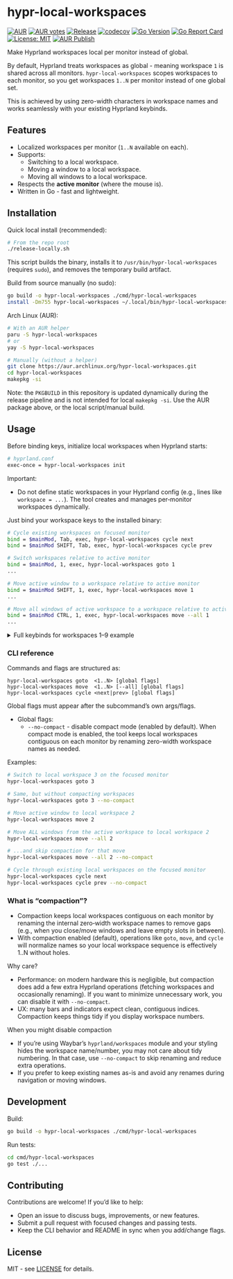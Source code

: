 # hypr-local-workspaces

[![AUR](https://img.shields.io/aur/version/hypr-local-workspaces)](https://aur.archlinux.org/packages/hypr-local-workspaces)
[![AUR votes](https://img.shields.io/aur/votes/hypr-local-workspaces)](https://aur.archlinux.org/packages/hypr-local-workspaces)
[![Release](https://img.shields.io/github/v/release/xKirtle/hypr-local-workspaces?sort=semver)](https://github.com/xKirtle/hypr-local-workspaces/releases)
[![codecov](https://codecov.io/github/xKirtle/hypr-local-workspaces/graph/badge.svg?token=A75GB31MAX)](https://codecov.io/github/xKirtle/hypr-local-workspaces)
[![Go Version](https://img.shields.io/github/go-mod/go-version/xKirtle/hypr-local-workspaces)](go.mod)
[![Go Report Card](https://goreportcard.com/badge/github.com/xKirtle/hypr-local-workspaces)](https://goreportcard.com/report/github.com/xKirtle/hypr-local-workspaces)
[![License: MIT](https://img.shields.io/github/license/xKirtle/hypr-local-workspaces)](LICENSE)
[![AUR Publish](https://github.com/xKirtle/hypr-local-workspaces/actions/workflows/aur-publish.yml/badge.svg)](https://github.com/xKirtle/hypr-local-workspaces/actions/workflows/aur-publish.yml)

Make Hyprland workspaces local per monitor instead of global.

By default, Hyprland treats workspaces as global - meaning workspace `1` is shared across all monitors.
`hypr-local-workspaces` scopes workspaces to each monitor, so you get workspaces `1..N` per monitor instead of one global set.

This is achieved by using zero-width characters in workspace names and works seamlessly with your existing Hyprland keybinds.

## Features

- Localized workspaces per monitor (`1..N` available on each).
- Supports:
  - Switching to a local workspace.
  - Moving a window to a local workspace.
  - Moving all windows to a local workspace.
- Respects the **active monitor** (where the mouse is).
- Written in Go - fast and lightweight.

## Installation

Quick local install (recommended):

```bash
# From the repo root
./release-locally.sh
```

This script builds the binary, installs it to `/usr/bin/hypr-local-workspaces` (requires `sudo`), and removes the temporary build artifact.

Build from source manually (no sudo):

```bash
go build -o hypr-local-workspaces ./cmd/hypr-local-workspaces
install -Dm755 hypr-local-workspaces ~/.local/bin/hypr-local-workspaces
```

Arch Linux (AUR):

```bash
# With an AUR helper
paru -S hypr-local-workspaces
# or
yay -S hypr-local-workspaces

# Manually (without a helper)
git clone https://aur.archlinux.org/hypr-local-workspaces.git
cd hypr-local-workspaces
makepkg -si
```

Note: the `PKGBUILD` in this repository is updated dynamically during the release pipeline and is not intended for local `makepkg -si`. Use the AUR package above, or the local script/manual build.

## Usage

Before binding keys, initialize local workspaces when Hyprland starts:

```bash
# hyprland.conf
exec-once = hypr-local-workspaces init
```

Important:

- Do not define static workspaces in your Hyprland config (e.g., lines like `workspace = ...`). The tool creates and manages per‑monitor workspaces dynamically.

Just bind your workspace keys to the installed binary:

```bash
# Cycle existing workspaces on focused monitor
bind = $mainMod, Tab, exec, hypr-local-workspaces cycle next
bind = $mainMod SHIFT, Tab, exec, hypr-local-workspaces cycle prev

# Switch workspaces relative to active monitor
bind = $mainMod, 1, exec, hypr-local-workspaces goto 1
...

# Move active window to a workspace relative to active monitor
bind = $mainMod SHIFT, 1, exec, hypr-local-workspaces move 1
...

# Move all windows of active workspace to a workspace relative to active monitor
bind = $mainMod CTRL, 1, exec, hypr-local-workspaces move --all 1
...
```

<details>
<summary>Full keybinds for workspaces 1–9 example</summary>

```bash
# Cycle existing workspaces on focused monitor
bind = $mainMod, Tab, exec, hypr-local-workspaces cycle next
bind = $mainMod SHIFT, Tab, exec, hypr-local-workspaces cycle prev

# Switch workspaces relative to active monitor
bind = $mainMod, 1, exec, hypr-local-workspaces goto 1
bind = $mainMod, 2, exec, hypr-local-workspaces goto 2
bind = $mainMod, 3, exec, hypr-local-workspaces goto 3
bind = $mainMod, 4, exec, hypr-local-workspaces goto 4
bind = $mainMod, 5, exec, hypr-local-workspaces goto 5
bind = $mainMod, 6, exec, hypr-local-workspaces goto 6
bind = $mainMod, 7, exec, hypr-local-workspaces goto 7
bind = $mainMod, 8, exec, hypr-local-workspaces goto 8
bind = $mainMod, 9, exec, hypr-local-workspaces goto 9

# Move active window to a workspace relative to active monitor
bind = $mainMod SHIFT, 1, exec, hypr-local-workspaces move 1
bind = $mainMod SHIFT, 2, exec, hypr-local-workspaces move 2
bind = $mainMod SHIFT, 3, exec, hypr-local-workspaces move 3
bind = $mainMod SHIFT, 4, exec, hypr-local-workspaces move 4
bind = $mainMod SHIFT, 5, exec, hypr-local-workspaces move 5
bind = $mainMod SHIFT, 6, exec, hypr-local-workspaces move 6
bind = $mainMod SHIFT, 7, exec, hypr-local-workspaces move 7
bind = $mainMod SHIFT, 8, exec, hypr-local-workspaces move 8
bind = $mainMod SHIFT, 9, exec, hypr-local-workspaces move 9

# Move all windows of active workspace to a workspace relative to active monitor
bind = $mainMod CTRL, 1, exec, hypr-local-workspaces move --all 1
bind = $mainMod CTRL, 2, exec, hypr-local-workspaces move --all 2
bind = $mainMod CTRL, 3, exec, hypr-local-workspaces move --all 3
bind = $mainMod CTRL, 4, exec, hypr-local-workspaces move --all 4
bind = $mainMod CTRL, 5, exec, hypr-local-workspaces move --all 5
bind = $mainMod CTRL, 6, exec, hypr-local-workspaces move --all 6
bind = $mainMod CTRL, 7, exec, hypr-local-workspaces move --all 7
bind = $mainMod CTRL, 8, exec, hypr-local-workspaces move --all 8
bind = $mainMod CTRL, 9, exec, hypr-local-workspaces move --all 9
```

</details>

### CLI reference

Commands and flags are structured as:

```text
hypr-local-workspaces goto  <1..N> [global flags]
hypr-local-workspaces move  <1..N> [--all] [global flags]
hypr-local-workspaces cycle <next|prev> [global flags]
```

Global flags must appear after the subcommand’s own args/flags.

- Global flags:
  - `--no-compact` - disable compact mode (enabled by default). When compact mode is enabled, the tool keeps local workspaces contiguous on each monitor by renaming zero-width workspace names as needed.

Examples:

```bash
# Switch to local workspace 3 on the focused monitor
hypr-local-workspaces goto 3

# Same, but without compacting workspaces
hypr-local-workspaces goto 3 --no-compact

# Move active window to local workspace 2
hypr-local-workspaces move 2

# Move ALL windows from the active workspace to local workspace 2
hypr-local-workspaces move --all 2

# ...and skip compaction for that move
hypr-local-workspaces move --all 2 --no-compact

# Cycle through existing local workspaces on the focused monitor
hypr-local-workspaces cycle next
hypr-local-workspaces cycle prev --no-compact
```

### What is “compaction”?

- Compaction keeps local workspaces contiguous on each monitor by renaming the internal zero‑width workspace names to remove gaps (e.g., when you close/move windows and leave empty slots in between).
- With compaction enabled (default), operations like `goto`, `move`, and `cycle` will normalize names so your local workspace sequence is effectively 1..N without holes.

Why care?

- Performance: on modern hardware this is negligible, but compaction does add a few extra Hyprland operations (fetching workspaces and occasionally renaming). If you want to minimize unnecessary work, you can disable it with `--no-compact`.
- UX: many bars and indicators expect clean, contiguous indices. Compaction keeps things tidy if you display workspace numbers.

When you might disable compaction

- If you’re using Waybar’s `hyprland/workspaces` module and your styling hides the workspace name/number, you may not care about tidy numbering. In that case, use `--no-compact` to skip renaming and reduce extra operations.
- If you prefer to keep existing names as-is and avoid any renames during navigation or moving windows.

## Development

Build:

```bash
go build -o hypr-local-workspaces ./cmd/hypr-local-workspaces
```

Run tests:

```bash
cd cmd/hypr-local-workspaces
go test ./...
```

## Contributing

Contributions are welcome! If you’d like to help:

- Open an issue to discuss bugs, improvements, or new features.
- Submit a pull request with focused changes and passing tests.
- Keep the CLI behavior and README in sync when you add/change flags.

## License

MIT - see [LICENSE](LICENSE) for details.
